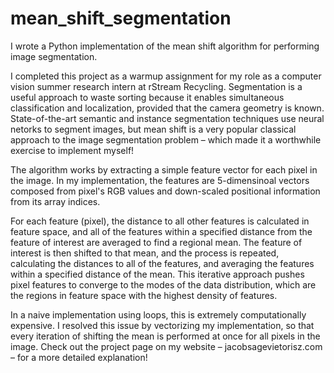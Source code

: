 # mean_shift_segmentation
I wrote a Python implementation of the mean shift algorithm for performing image segmentation. 

I completed this project as a warmup assignment for my role as a computer vision summer research intern at rStream Recycling. Segmentation is a useful approach to waste sorting because it enables simultaneous classification and localization, provided that the camera geometry is known. State-of-the-art semantic and instance segmentation techniques use neural netorks to segment images, but mean shift is a very popular classical approach to the image segmentation problem – which made it a worthwhile exercise to implement myself!

The algorithm works by extracting a simple feature vector for each pixel in the image. In my implementation, the features are 5-dimensinoal vectors composed from pixel's RGB values and down-scaled positional information from its array indices.

For each feature (pixel), the distance to all other features is calculated in feature space, and all of the features within a specified distance from the feature of interest are averaged to find a regional mean. The feature of interest is then shifted to that mean, and the process is repeated, calculating the distances to all of the features, and averaging the features within a specified distance of the mean. This iterative approach pushes pixel features to converge to the modes of the data distribution, which are the regions in feature space with the highest density of features.

In a naive implementation using loops, this is extremely computationally expensive. I resolved this issue by vectorizing my implementation, so that every iteration of shifting the mean is performed at once for all pixels in the image. Check out the project page on my website – jacobsagevietorisz.com – for a more detailed explanation!
